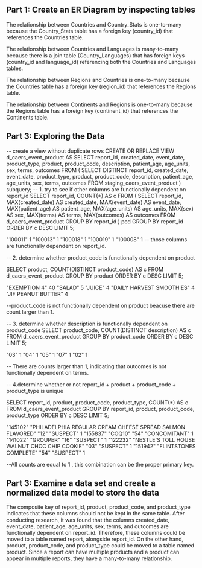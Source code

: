 ## Part 1: Create an ER Diagram by inspecting tables
The relationship between Countries and Country_Stats is one-to-many because the Country_Stats table has a foreign key (country_id) that references the Countries table.

The relationship between Countries and Languages is many-to-many because there is a join table (Country_Languages) that has foreign keys (country_id and language_id) referencing both the Countries and Languages tables.

The relationship between Regions and Countries is one-to-many because the Countries table has a foreign key (region_id) that references the Regions table.

The relationship between Continents and Regions is one-to-many because the Regions table has a foreign key (continent_id) that references the Continents table.

## Part 3: Exploring the Data
-- create a view without duplicate rows
CREATE OR REPLACE VIEW d_caers_event_product AS
SELECT
  report_id,
  created_date,
  event_date,
  product_type,
  product,
  product_code,
  description,
  patient_age,
  age_units,
  sex,
  terms,
  outcomes
FROM (
  SELECT DISTINCT
    report_id,
    created_date,
    event_date,
    product_type,
    product,
    product_code,
    description,
    patient_age,
    age_units,
    sex,
    terms,
    outcomes
  FROM
    staging_caers_event_product
) subquery;
-- 1. try to see if other columns are functionally dependent on report_id
SELECT
  report_id,
  COUNT(*) AS c
FROM (
  SELECT
    report_id,
    MAX(created_date) AS created_date,
    MAX(event_date) AS event_date,
    MAX(patient_age) AS patient_age,
    MAX(age_units) AS age_units,
    MAX(sex) AS sex,
    MAX(terms) AS terms,
    MAX(outcomes) AS outcomes
  FROM
    d_caers_event_product
  GROUP BY
    report_id
) pcd
GROUP BY
  report_id
ORDER BY
  c DESC
LIMIT 5;

"100011"	1
"100013"	1
"100018"	1
"100019"	1
"100008"	1
-- those columns are  functionally dependent on report_id.

-- 2. determine whether product_code is functionally dependent on product

SELECT
  product,
  COUNT(DISTINCT product_code) AS c
FROM
  d_caers_event_product
GROUP BY
  product
ORDER BY
  c DESC
LIMIT 5;

"EXEMPTION 4"	40
"SALAD"	5
"JUICE"	4
"DAILY HARVEST SMOOTHIES"	4
"JIF PEANUT BUTTER"	4

--product_code is not functionally dependent on product beacuse there are count larger than 1.


-- 3. determine whether description is functionally dependent on product_code
SELECT
  product_code,
  COUNT(DISTINCT description) AS c
FROM
  d_caers_event_product
GROUP BY
  product_code
ORDER BY
  c DESC
LIMIT 5;

"03"	1
"04"	1
"05"	1
"07"	1
"02"	1

-- There are counts larger than 1, indicating that outcomes is not functionally dependent on terms.

-- 4.determine whether or not report_id + product + product_code + product_type is unique

SELECT
  report_id,
  product,
  product_code,
  product_type,
  COUNT(*) AS c
FROM
  d_caers_event_product
GROUP BY
  report_id,
  product,
  product_code,
  product_type
ORDER BY
  c DESC
LIMIT 5;

"145102"	"PHILADELPHIA REGULAR CREAM CHEESE SPREAD SALMON FLAVORED"	"12"	"SUSPECT"	1
"155837"	"COQ10"	"54"	"CONCOMITANT"	1
"141022"	"GROUPER"	"16"	"SUSPECT"	1
"122232"	"NESTLE'S TOLL HOUSE WALNUT CHOC CHIP COOKIE"	"03"	"SUSPECT"	1
"151942"	"FLINTSTONES COMPLETE"	"54"	"SUSPECT"	1

--All counts are equal to 1 , this combination can be the proper primary key.



## Part 3: Examine a data set and create a normalized data model to store the data

The composite key of report_id, product, product_code, and product_type indicates that these columns should not be kept in the same table. After conducting research, it was found that the columns created_date, event_date, patient_age, age_units, sex, terms, and outcomes are functionally dependent on report_id. Therefore, these columns could be moved to a table named report, alongside report_id. On the other hand, product, product_code, and product_type could be moved to a table named product. Since a report can have multiple products and a product can appear in multiple reports, they have a many-to-many relationship.